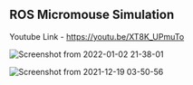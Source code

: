 ## ROS Micromouse Simulation


Youtube Link - https://youtu.be/XT8K_UPmuTo


![Screenshot from 2022-01-02 21-38-01](https://user-images.githubusercontent.com/126350818/232101294-95da9a4f-e936-4d36-bbd4-3b7c1ad8cf51.png)


![Screenshot from 2021-12-19 03-50-56](https://user-images.githubusercontent.com/126350818/232101517-f4837770-2d41-4a9a-a5e2-f09bfefd3b85.png)
